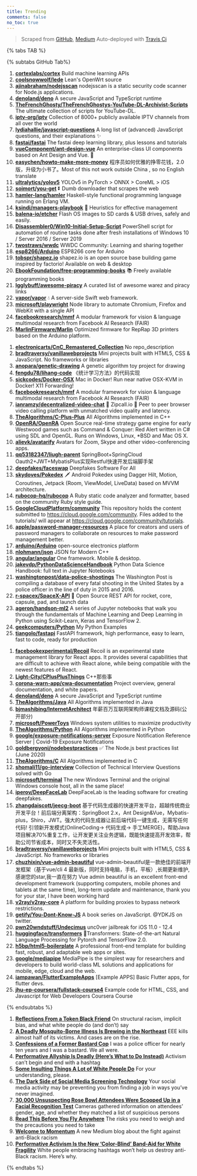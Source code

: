 ```yaml
---
title: Trending
comments: false
no_toc: true
---
```


> Scraped from [GitHub](https://github.com/trending), [Medium](https://medium.com/topic/popular)
Auto-deployed with [Travis Ci](https://travis-ci.org/)

{% tabs TAB %}
<!-- tab GitHub -->
{% subtabs GitHub Tab%}
<!-- tab Daily -->
1. [**cortexlabs/cortex**](https://github.com/cortexlabs/cortex)
Build machine learning APIs
2. [**coolsnowwolf/lede**](https://github.com/coolsnowwolf/lede)
Lean's OpenWrt source
3. [**ajinabraham/nodejsscan**](https://github.com/ajinabraham/nodejsscan)
nodejsscan is a static security code scanner for Node.js applications.
4. [**denoland/deno**](https://github.com/denoland/deno)
A secure JavaScript and TypeScript runtime
5. [**TheFrenchGhosty/TheFrenchGhostys-YouTube-DL-Archivist-Scripts**](https://github.com/TheFrenchGhosty/TheFrenchGhostys-YouTube-DL-Archivist-Scripts)
The ultimate collection of scripts for YouTube-DL.
6. [**iptv-org/iptv**](https://github.com/iptv-org/iptv)
Collection of 8000+ publicly available IPTV channels from all over the world
7. [**lydiahallie/javascript-questions**](https://github.com/lydiahallie/javascript-questions)
A long list of (advanced) JavaScript questions, and their explanations ✨
8. [**fastai/fastai**](https://github.com/fastai/fastai)
The fastai deep learning library, plus lessons and tutorials
9. [**vueComponent/ant-design-vue**](https://github.com/vueComponent/ant-design-vue)
An enterprise-class UI components based on Ant Design and Vue. 🐜
10. [**easychen/howto-make-more-money**](https://github.com/easychen/howto-make-more-money)
程序员如何优雅的挣零花钱，2.0版，升级为小书了。Most of this not work outside China , so no English translate
11. [**ultralytics/yolov5**](https://github.com/ultralytics/yolov5)
YOLOv5 in PyTorch > ONNX > CoreML > iOS
12. [**soimort/you-get**](https://github.com/soimort/you-get)
⏬ Dumb downloader that scrapes the web
13. [**hamler-lang/hamler**](https://github.com/hamler-lang/hamler)
Haskell-style functional programming language running on Erlang VM.
14. [**ksindi/managers-playbook**](https://github.com/ksindi/managers-playbook)
📖 Heuristics for effective management
15. [**balena-io/etcher**](https://github.com/balena-io/etcher)
Flash OS images to SD cards & USB drives, safely and easily.
16. [**Disassembler0/Win10-Initial-Setup-Script**](https://github.com/Disassembler0/Win10-Initial-Setup-Script)
PowerShell script for automation of routine tasks done after fresh installations of Windows 10 / Server 2016 / Server 2019
17. [**twostraws/wwdc**](https://github.com/twostraws/wwdc)
WWDC Community: Learning and sharing together
18. [**esp8266/Arduino**](https://github.com/esp8266/Arduino)
ESP8266 core for Arduino
19. [**tobspr/shapez.io**](https://github.com/tobspr/shapez.io)
shapez.io is an open source base building game inspired by factorio! Available on web & desktop
20. [**EbookFoundation/free-programming-books**](https://github.com/EbookFoundation/free-programming-books)
📚 Freely available programming books
21. [**Igglybuff/awesome-piracy**](https://github.com/Igglybuff/awesome-piracy)
A curated list of awesome warez and piracy links
22. [**vapor/vapor**](https://github.com/vapor/vapor)
💧 A server-side Swift web framework.
23. [**microsoft/playwright**](https://github.com/microsoft/playwright)
Node library to automate Chromium, Firefox and WebKit with a single API
24. [**facebookresearch/mmf**](https://github.com/facebookresearch/mmf)
A modular framework for vision & language multimodal research from Facebook AI Research (FAIR)
25. [**MarlinFirmware/Marlin**](https://github.com/MarlinFirmware/Marlin)
Optimized firmware for RepRap 3D printers based on the Arduino platform.
<!-- endtab -->
<!-- tab Weekly -->
1. [**electronicarts/CnC_Remastered_Collection**](https://github.com/electronicarts/CnC_Remastered_Collection)
No repo_description
2. [**bradtraversy/vanillawebprojects**](https://github.com/bradtraversy/vanillawebprojects)
Mini projects built with HTML5, CSS & JavaScript. No frameworks or libraries
3. [**anopara/genetic-drawing**](https://github.com/anopara/genetic-drawing)
A genetic algorithm toy project for drawing
4. [**fengdu78/lihang-code**](https://github.com/fengdu78/lihang-code)
《统计学习方法》的代码实现
5. [**sickcodes/Docker-OSX**](https://github.com/sickcodes/Docker-OSX)
Mac in Docker! Run near native OSX-KVM in Docker! X11 Forwarding!
6. [**facebookresearch/mmf**](https://github.com/facebookresearch/mmf)
A modular framework for vision & language multimodal research from Facebook AI Research (FAIR)
7. [**ianramzy/decentralized-video-chat**](https://github.com/ianramzy/decentralized-video-chat)
🚀 Zipcall.io 🚀 Peer to peer browser video calling platform with unmatched video quality and latency.
8. [**TheAlgorithms/C-Plus-Plus**](https://github.com/TheAlgorithms/C-Plus-Plus)
All Algorithms implemented in C++
9. [**OpenRA/OpenRA**](https://github.com/OpenRA/OpenRA)
Open Source real-time strategy game engine for early Westwood games such as Command & Conquer: Red Alert written in C# using SDL and OpenGL. Runs on Windows, Linux, *BSD and Mac OS X.
10. [**alievk/avatarify**](https://github.com/alievk/avatarify)
Avatars for Zoom, Skype and other video-conferencing apps.
11. [**qq53182347/liugh-parent**](https://github.com/qq53182347/liugh-parent)
SpringBoot+SpringCloud Oauth2+JWT+MybatisPlus实现Restful快速开发后端脚手架
12. [**deepfakes/faceswap**](https://github.com/deepfakes/faceswap)
Deepfakes Software For All
13. [**skydoves/Pokedex**](https://github.com/skydoves/Pokedex)
🗡️ Android Pokedex using Dagger Hilt, Motion, Coroutines, Jetpack (Room, ViewModel, LiveData) based on MVVM architecture.
14. [**rubocop-hq/rubocop**](https://github.com/rubocop-hq/rubocop)
A Ruby static code analyzer and formatter, based on the community Ruby style guide.
15. [**GoogleCloudPlatform/community**](https://github.com/GoogleCloudPlatform/community)
This repository holds the content submitted to https://cloud.google.com/community. Files added to the tutorials/ will appear at https://cloud.google.com/community/tutorials.
16. [**apple/password-manager-resources**](https://github.com/apple/password-manager-resources)
A place for creators and users of password managers to collaborate on resources to make password management better.
17. [**arduino/Arduino**](https://github.com/arduino/Arduino)
open-source electronics platform
18. [**nlohmann/json**](https://github.com/nlohmann/json)
JSON for Modern C++
19. [**angular/angular**](https://github.com/angular/angular)
One framework. Mobile & desktop.
20. [**jakevdp/PythonDataScienceHandbook**](https://github.com/jakevdp/PythonDataScienceHandbook)
Python Data Science Handbook: full text in Jupyter Notebooks
21. [**washingtonpost/data-police-shootings**](https://github.com/washingtonpost/data-police-shootings)
The Washington Post is compiling a database of every fatal shooting in the United States by a police officer in the line of duty in 2015 and 2016.
22. [**r-spacex/SpaceX-API**](https://github.com/r-spacex/SpaceX-API)
🚀 Open Source REST API for rocket, core, capsule, pad, and launch data
23. [**ageron/handson-ml2**](https://github.com/ageron/handson-ml2)
A series of Jupyter notebooks that walk you through the fundamentals of Machine Learning and Deep Learning in Python using Scikit-Learn, Keras and TensorFlow 2.
24. [**geekcomputers/Python**](https://github.com/geekcomputers/Python)
My Python Examples
25. [**tiangolo/fastapi**](https://github.com/tiangolo/fastapi)
FastAPI framework, high performance, easy to learn, fast to code, ready for production
<!-- endtab -->
<!-- tab Monthly -->
1. [**facebookexperimental/Recoil**](https://github.com/facebookexperimental/Recoil)
Recoil is an experimental state management library for React apps. It provides several capabilities that are difficult to achieve with React alone, while being compatible with the newest features of React.
2. [**Light-City/CPlusPlusThings**](https://github.com/Light-City/CPlusPlusThings)
C++那些事
3. [**corona-warn-app/cwa-documentation**](https://github.com/corona-warn-app/cwa-documentation)
Project overview, general documentation, and white papers.
4. [**denoland/deno**](https://github.com/denoland/deno)
A secure JavaScript and TypeScript runtime
5. [**TheAlgorithms/Java**](https://github.com/TheAlgorithms/Java)
All Algorithms implemented in Java
6. [**bjmashibing/InternetArchitect**](https://github.com/bjmashibing/InternetArchitect)
年薪百万互联网架构师课程文档及源码(公开部分)
7. [**microsoft/PowerToys**](https://github.com/microsoft/PowerToys)
Windows system utilities to maximize productivity
8. [**TheAlgorithms/Python**](https://github.com/TheAlgorithms/Python)
All Algorithms implemented in Python
9. [**google/exposure-notifications-server**](https://github.com/google/exposure-notifications-server)
Exposure Notification Reference Server | Covid-19 Exposure Notifications
10. [**goldbergyoni/nodebestpractices**](https://github.com/goldbergyoni/nodebestpractices)
✅ The Node.js best practices list (June 2020)
11. [**TheAlgorithms/C**](https://github.com/TheAlgorithms/C)
All Algorithms implemented in C
12. [**shomali11/go-interview**](https://github.com/shomali11/go-interview)
Collection of Technical Interview Questions solved with Go
13. [**microsoft/terminal**](https://github.com/microsoft/terminal)
The new Windows Terminal and the original Windows console host, all in the same place!
14. [**iperov/DeepFaceLab**](https://github.com/iperov/DeepFaceLab)
DeepFaceLab is the leading software for creating deepfakes.
15. [**zhangdaiscott/jeecg-boot**](https://github.com/zhangdaiscott/jeecg-boot)
基于代码生成器的快速开发平台，超越传统商业开发平台！前后端分离架构：SpringBoot 2.x，Ant Design&Vue，Mybatis-plus，Shiro，JWT。强大的代码生成器让前后端代码一键生成，无需写任何代码! 引领新开发模式(OnlineCoding-> 代码生成-> 手工MERGE)，帮助Java项目解决70%重复工作，让开发更关注业务逻辑，既能快速提高开发效率，帮助公司节省成本，同时又不失灵活性。
16. [**bradtraversy/vanillawebprojects**](https://github.com/bradtraversy/vanillawebprojects)
Mini projects built with HTML5, CSS & JavaScript. No frameworks or libraries
17. [**chuzhixin/vue-admin-beautiful**](https://github.com/chuzhixin/vue-admin-beautiful)
vue-admin-beautiful是一款绝佳的前端开发框架（基于vue/cli 4 最新版，同时支持电脑，手机，平板）,长期更新维护,感谢您的star,我一直在努力 Vue admin beautiful is an excellent front-end development framework (supporting computers, mobile phones and tablets at the same time), long-term update and maintenance, thank you for your star, I have been working hard
18. [**v2ray/v2ray-core**](https://github.com/v2ray/v2ray-core)
A platform for building proxies to bypass network restrictions.
19. [**getify/You-Dont-Know-JS**](https://github.com/getify/You-Dont-Know-JS)
A book series on JavaScript. @YDKJS on twitter.
20. [**pwn20wndstuff/Undecimus**](https://github.com/pwn20wndstuff/Undecimus)
unc0ver jailbreak for iOS 11.0 - 12.4
21. [**huggingface/transformers**](https://github.com/huggingface/transformers)
🤗Transformers: State-of-the-art Natural Language Processing for Pytorch and TensorFlow 2.0.
22. [**h5bp/html5-boilerplate**](https://github.com/h5bp/html5-boilerplate)
A professional front-end template for building fast, robust, and adaptable web apps or sites.
23. [**google/mediapipe**](https://github.com/google/mediapipe)
MediaPipe is the simplest way for researchers and developers to build world-class ML solutions and applications for mobile, edge, cloud and the web.
24. [**iampawan/FlutterExampleApps**](https://github.com/iampawan/FlutterExampleApps)
[Example APPS] Basic Flutter apps, for flutter devs.
25. [**jhu-ep-coursera/fullstack-course4**](https://github.com/jhu-ep-coursera/fullstack-course4)
Example code for HTML, CSS, and Javascript for Web Developers Coursera Course
<!-- endtab -->
{% endsubtabs %}
<!-- endtab -->
<!-- tab Medium -->
1. [**Reflections From a Token Black Friend**](https://humanparts.medium.com/reflections-from-a-token-black-friend-2f1ea522d42d?source=topic_page---------------------------20)
On structural racism, implicit bias, and what white people do (and don’t) say
2. [**A Deadly Mosquito-Borne Illness Is Brewing in the Northeast**](https://onezero.medium.com/a-deadly-mosquito-borne-illness-is-brewing-in-the-northeast-d3283c71c6a0?source=topic_page---------0------------------1)
EEE kills almost half of its victims. And cases are on the rise.
3. [**Confessions of a Former Bastard Cop**](https://medium.com/@OfcrACab/confessions-of-a-former-bastard-cop-bb14d17bc759?source=topic_page---------1------------------1)
I was a police officer for nearly ten years and I was a bastard. We all were.
4. [**Performative Allyship Is Deadly (Here’s What to Do Instead)**](https://forge.medium.com/performative-allyship-is-deadly-c900645d9f1f?source=topic_page---------2------------------1)
Activism can’t begin and end with a hashtag
5. [**Some Insulting Things A Lot of White People Do**](https://medium.com/marleyisms/some-insulting-things-a-lot-of-white-people-do-ce4053296cb6?source=topic_page---------4------------------1)
For your understanding, please.
6. [**The Dark Side of Social Media Screening Technology**](https://medium.com/@alexmarcus/the-dark-side-of-social-media-screening-technology-bd6f70da1d0b?source=topic_page---------5------------------1)
Your social media activity may be preventing you from finding a job in ways you’ve never imagined.
7. [**30,000 Unsuspecting Rose Bowl Attendees Were Scooped Up in a Facial Recognition Test**](https://onezero.medium.com/90-000-unsuspecting-rose-bowl-attendees-were-scooped-up-in-a-facial-recognition-test-18c843909858?source=topic_page---------6------------------1)
Cameras gathered information on attendees’ gender, age, and whether they matched a list of suspicious persons
8. [**Read This Before You Fly Anywhere**](https://elemental.medium.com/read-this-before-you-fly-anywhere-c39df8e2fc19?source=topic_page---------7------------------1)
The risks you need to weigh and the precautions you need to take
9. [**Welcome to Momentum**](https://momentum.medium.com/im-tired-c678ba1bcca1?source=topic_page---------8------------------1)
A new Medium blog about the fight against anti-Black racism
10. [**Performative Activism Is the New ‘Color-Blind’ Band-Aid for White Fragility**](https://zora.medium.com/performative-activism-is-the-new-color-blind-band-aid-for-white-fragility-358e2820a4e1?source=topic_page---------9------------------1)
White people embracing hashtags won’t help us destroy anti-Black racism. Here’s why.
<!-- endtab -->
{% endtabs %}
